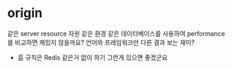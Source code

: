 # origin
같은 server resource 자원 같은 환경 같은 데이터베이스를 사용하여 performance를 비교하면 재밌지 않을까요?
언어와 프레임워크만 다른 결과 보는 재미?

- 흠 규칙은 Redis 같은거 없이 하기 그런게 있으면 좋겠군요
